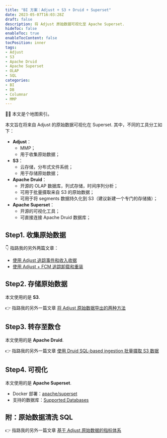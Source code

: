 ```yaml
---
title: "BI 方案：Adjust + S3 + Druid + Superset"
date: 2023-05-07T16:03:28Z
draft: false
description: 将 Adjust 原始数据可视化至 Apache Superset.
hideToc: false
enableToc: true
enableTocContent: false
tocPosition: inner
tags:
- Adjust
- S3
- Apache Druid
- Apache Superset
- OLAP
- SQL
categories:
- BI
- DB
- Columnar
- MMP
---
```


🙇‍♀️ 本文是个地图索引。

本文旨在将来自 Adjust 的原始数据可视化在 Superset. 其中，不同的工具分工如下：

- **Adjust**：
  - MMP；
  - 用于收集原始数据；
- **S3**：
  - 云存储，分布式文件系统；
  - 用于存储原始数据；
- **Apache Druid**：
  - 开源的 OLAP 数据库，列式存储，时间序列分析；
  - 可用于批量摄取来自 S3 的原始数据；
  - 可用于将 segments 数据持久化到 S3（建议新建一个专门的存储捅）；
- **Apache Superset**：
  - 开源的可视化工具；
  - 可直接连接 Apache Druid 数据库；

## Step1. 收集原始数据

👇 指路我的另外两篇文章：
- <a href="https://mollywangup.com/posts/tracking-event-and-revenue-with-adjust-sdk/" target="_blank">使用 Adjust 追踪事件和收入收据</a>
- <a href="https://mollywangup.com/posts/implement-uninstalls-and-reinstalls-with-adjust-and-fcm/" target="_blank">使用 Adjust + FCM 追踪卸载和重装</a>

## Step2. 存储原始数据

本文使用的是 **S3**.

👉 指路我的另外一篇文章 <a href="https://mollywangup.com/posts/two-methods-for-exporting-adjust-raw-data/" target="_blank">将 Adjust 原始数据导出的两种方法</a>

## Step3. 转存至数仓

本文使用的是 **Apache Druid**.

👉 指路我的另外一篇文章 <a href="https://mollywangup.com/posts/ingest-s3-data-with-druid-sql-based-ingestion-task/" target="_blank">使用 Druid SQL-based ingestion 批量摄取 S3 数据</a>

## Step4. 可视化

本文使用的是 **Apache Superset**.

- Docker 部署：[apache/superset](https://hub.docker.com/r/apache/superset)
- 支持的数据库：[Supported Databases](https://superset.apache.org/docs/databases/installing-database-drivers)

## 附：原始数据清洗 SQL

👉 指路我的另外一篇文章 <a href="https://mollywangup.com/posts/common-dimensions-and-metrics-based-on-adjust-raw-data/" target="_blank">基于 Adjust 原始数据的指标体系</a>
